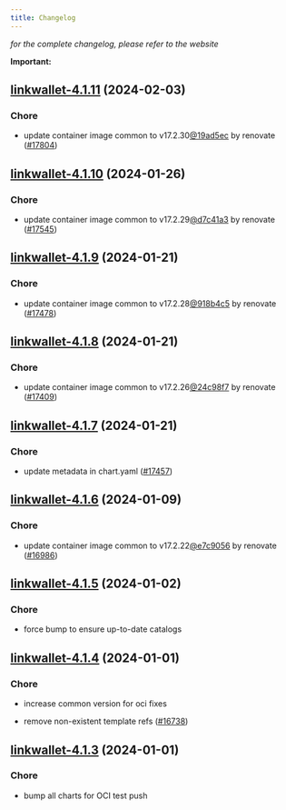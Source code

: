 ```yaml
---
title: Changelog
---
```



*for the complete changelog, please refer to the website*

**Important:**









## [linkwallet-4.1.11](https://github.com/truecharts/charts/compare/linkwallet-4.1.10...linkwallet-4.1.11) (2024-02-03)

### Chore



- update container image common to v17.2.30[@19ad5ec](https://github.com/19ad5ec) by renovate ([#17804](https://github.com/truecharts/charts/issues/17804))


## [linkwallet-4.1.10](https://github.com/truecharts/charts/compare/linkwallet-4.1.9...linkwallet-4.1.10) (2024-01-26)

### Chore



- update container image common to v17.2.29[@d7c41a3](https://github.com/d7c41a3) by renovate ([#17545](https://github.com/truecharts/charts/issues/17545))


## [linkwallet-4.1.9](https://github.com/truecharts/charts/compare/linkwallet-4.1.8...linkwallet-4.1.9) (2024-01-21)

### Chore



- update container image common to v17.2.28[@918b4c5](https://github.com/918b4c5) by renovate ([#17478](https://github.com/truecharts/charts/issues/17478))


## [linkwallet-4.1.8](https://github.com/truecharts/charts/compare/linkwallet-4.1.7...linkwallet-4.1.8) (2024-01-21)

### Chore



- update container image common to v17.2.26[@24c98f7](https://github.com/24c98f7) by renovate ([#17409](https://github.com/truecharts/charts/issues/17409))


## [linkwallet-4.1.7](https://github.com/truecharts/charts/compare/linkwallet-4.1.6...linkwallet-4.1.7) (2024-01-21)

### Chore



- update metadata in chart.yaml ([#17457](https://github.com/truecharts/charts/issues/17457))




## [linkwallet-4.1.6](https://github.com/truecharts/charts/compare/linkwallet-4.1.5...linkwallet-4.1.6) (2024-01-09)

### Chore



- update container image common to v17.2.22[@e7c9056](https://github.com/e7c9056) by renovate ([#16986](https://github.com/truecharts/charts/issues/16986))


## [linkwallet-4.1.5](https://github.com/truecharts/charts/compare/linkwallet-4.1.4...linkwallet-4.1.5) (2024-01-02)

### Chore



- force bump to ensure up-to-date catalogs


## [linkwallet-4.1.4](https://github.com/truecharts/charts/compare/linkwallet-4.1.3...linkwallet-4.1.4) (2024-01-01)

### Chore



- increase common version for oci fixes

- remove non-existent template refs ([#16738](https://github.com/truecharts/charts/issues/16738))


## [linkwallet-4.1.3](https://github.com/truecharts/charts/compare/linkwallet-4.1.0...linkwallet-4.1.3) (2024-01-01)

### Chore



- bump all charts for OCI test push